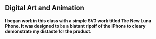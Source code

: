 ## Digital Art and Animation
#### I began work in this class with a simple SVG work titled The New Luna Phone. It was designed to be a blatant ripoff of the IPhone to cleary demonstrate my distaste for the product.
